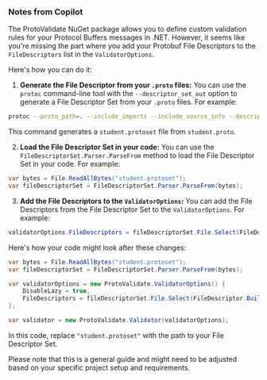 ### Notes from Copilot

The ProtoValidate NuGet package allows you to define custom validation rules for your Protocol Buffers messages in .NET. However, it seems like you're missing the part where you add your Protobuf File Descriptors to the `FileDescriptors` list in the `ValidatorOptions`.

Here's how you can do it:

1. **Generate the File Descriptor from your `.proto` files:** You can use the `protoc` command-line tool with the `--descriptor_set_out` option to generate a File Descriptor Set from your `.proto` files. For example:

```bash
protoc --proto_path=. --include_imports --include_source_info --descriptor_set_out=student.protoset student.proto
```

This command generates a `student.protoset` file from `student.proto`.

2. **Load the File Descriptor Set in your code:** You can use the `FileDescriptorSet.Parser.ParseFrom` method to load the File Descriptor Set in your code. For example:

```csharp
var bytes = File.ReadAllBytes("student.protoset");
var fileDescriptorSet = FileDescriptorSet.Parser.ParseFrom(bytes);
```

3. **Add the File Descriptors to the `ValidatorOptions`:** You can add the File Descriptors from the File Descriptor Set to the `ValidatorOptions`. For example:

```csharp
validatorOptions.FileDescriptors = fileDescriptorSet.File.Select(FileDescriptor.BuildFrom).ToList();
```

Here's how your code might look after these changes:

```csharp
var bytes = File.ReadAllBytes("student.protoset");
var fileDescriptorSet = FileDescriptorSet.Parser.ParseFrom(bytes);

var validatorOptions = new ProtoValidate.ValidatorOptions() {
    DisableLazy = true,
    FileDescriptors = fileDescriptorSet.File.Select(FileDescriptor.BuildFrom).ToList()
};

var validator = new ProtoValidate.Validator(validatorOptions);
```

In this code, replace `"student.protoset"` with the path to your File Descriptor Set.

Please note that this is a general guide and might need to be adjusted based on your specific project setup and requirements.